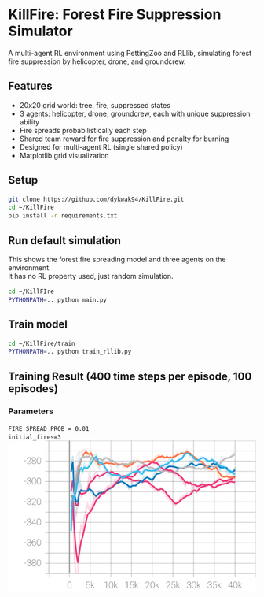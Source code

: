# KillFire: Forest Fire Suppression Simulator

A multi-agent RL environment using PettingZoo and RLlib, simulating forest fire suppression by helicopter, drone, and groundcrew.

## Features

- 20x20 grid world: tree, fire, suppressed states
- 3 agents: helicopter, drone, groundcrew, each with unique suppression ability
- Fire spreads probabilistically each step
- Shared team reward for fire suppression and penalty for burning
- Designed for multi-agent RL (single shared policy)
- Matplotlib grid visualization

## Setup

```bash
git clone https://github.com/dykwak94/KillFire.git
cd ~/KillFire
pip install -r requirements.txt
```
## Run default simulation
This shows the forest fire spreading model and three agents on the environment.\
It has no RL property used, just random simulation.
```bash
cd ~/KillFIre
PYTHONPATH=.. python main.py
```
## Train model
```bash
cd ~/KillFire/train
PYTHONPATH=.. python train_rllib.py
```
## Training Result (400 time steps per episode, 100 episodes)
### Parameters
`FIRE_SPREAD_PROB = 0.01`\
`initial_fires=3`
![Episode Return Mean](Tensorboard/ray_tune_env_runners_episode_return_mean.svg)

